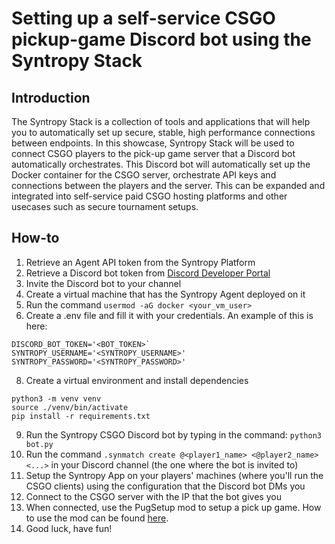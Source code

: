 # Setting up a self-service CSGO pickup-game Discord bot using the Syntropy Stack

## Introduction

The Syntropy Stack is a collection of tools and applications that will help you to automatically set up secure, stable, high performance connections between endpoints. In this showcase, Syntropy Stack will be used to connect
CSGO players to the pick-up game server that a Discord bot automatically orchestrates. This Discord bot
will automatically set up the Docker container for the CSGO server, orchestrate API keys and connections between
the players and the server. This can be expanded and integrated into self-service paid CSGO hosting platforms and other usecases such as secure tournament setups.

## How-to

1. Retrieve an Agent API token from the Syntropy Platform
2. Retrieve a Discord bot token from [Discord Developer Portal](https://discord.com/developers)
3. Invite the Discord bot to your channel
4. Create a virtual machine that has the Syntropy Agent deployed on it
5. Run the command `usermod -aG docker <your_vm_user>`
6. Create a .env file and fill it with your credentials. An example of this is here:
```
DISCORD_BOT_TOKEN='<BOT_TOKEN>`
SYNTROPY_USERNAME='<SYNTROPY_USERNAME>'
SYNTROPY_PASSWORD='<SYNTROPY_PASSWORD>'
```
8. Create a virtual environment and install dependencies
```
python3 -m venv venv
source ./venv/bin/activate
pip install -r requirements.txt
```
9. Run the Syntropy CSGO Discord bot by typing in the command: `python3 bot.py`
10. Run the command `.synmatch create @<player1_name> <@player2_name> <...>` in your Discord channel (the one where the bot is invited to)
11. Setup the Syntropy App on your players' machines (where you'll run the CSGO clients) using the configuration that the Discord bot DMs you
12. Connect to the CSGO server with the IP that the bot gives you
13. When connected, use the PugSetup mod to setup a pick up game. How to use the mod can be found [here](https://github.com/splewis/csgo-pug-setup).
13. Good luck, have fun!
